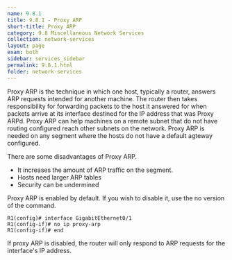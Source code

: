 ```yaml
---
name: 9.8.1
title: 9.8.1 - Proxy ARP
short-title: Proxy ARP
category: 9.8 Miscellaneous Network Services
collection: network-services
layout: page
exam: both
sidebar: services_sidebar
permalink: 9.8.1.html
folder: network-services
---
```

Proxy ARP is the technique in which one host, typically a router, answers ARP requests intended for another machine. The router then takes responsibility for forwarding packets to the host it answered for when packets arrive at its interface destined for the IP address that was Proxy ARPd. Proxy ARP can help machines on a remote subnet that do not have routing configured reach other subnets on the network. Proxy ARP is needed on any segment where the hosts do not have a default agteway configured.

There are some disadvantages of Proxy ARP.
- It increases the amount of ARP traffic on the segment.
- Hosts need larger ARP tables
- Security can be undermined

Proxy ARP is enabled by default. If you wish to disable it, use the no version of the command.
```;
R1(config)# interface GigabitEthernet0/1
R1(config-if)# no ip proxy-arp
R1(config-if)# end
```
If proxy ARP is disabled, the router will only respond to ARP requests for the interface's IP address.

